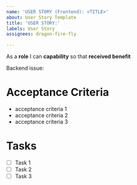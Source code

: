```yaml
---
name: 'USER STORY (Frontend): <TITLE>'
about: User Story Template
title: 'USER STORY:'
labels: User Story
assignees: dragon-fire-fly

---
```


As a **role** I can **capability** so that **received benefit**

Backend issue:

#  Acceptance Criteria
- acceptance criteria 1
- acceptance criteria 2
- acceptance criteria 3

# Tasks
- [ ] Task 1
- [ ] Task 2
- [ ] Task 3
